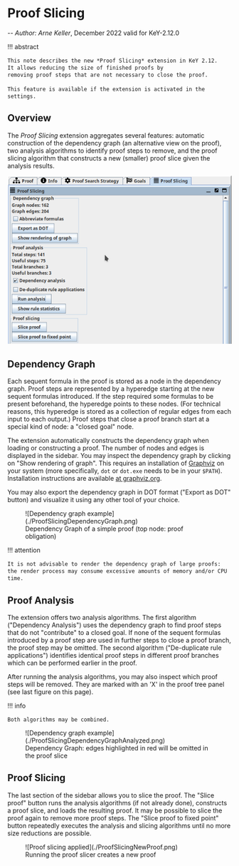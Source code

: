 # Proof Slicing

-- *Author: Arne Keller*, December 2022 valid for KeY-2.12.0

!!! abstract

    This note describes the new *Proof Slicing* extension in KeY 2.12.
    It allows reducing the size of finished proofs by
    removing proof steps that are not necessary to close the proof.

    This feature is available if the extension is activated in the settings.
   

## Overview

The *Proof Slicing* extension aggregates several features:
automatic construction of the dependency graph (an alternative view on the proof),
two analysis algorithms to identify proof steps to remove,
and the proof slicing algorithm that constructs a new (smaller) proof slice given the analysis results.

![Image of side panel](./ProofSlicing.png)

## Dependency Graph

Each sequent formula in the proof is stored as a node in the dependency graph.
Proof steps are represented by a hyperedge starting at the new sequent formulas introduced.
If the step required some formulas to be present beforehand, the hyperedge points to these nodes.
(For technical reasons, this hyperedge is stored as a collection of regular edges from each input to each output.)
Proof steps that close a proof branch start at a special kind of node: a "closed goal" node.

The extension automatically constructs the dependency graph when loading or constructing a proof.
The number of nodes and edges is displayed in the sidebar.
You may inspect the dependency graph by clicking on "Show rendering of graph".
This requires an installation of [Graphviz](https://www.graphviz.org/) on your system (more specifically, `dot` or `dot.exe` needs to be in your `$PATH`).
Installation instructions are available [at graphviz.org](https://www.graphviz.org/download/).

You may also export the dependency graph in DOT format ("Export as DOT" button) and visualize it using any other tool of your choice.

<figure markdown>
  ![Dependency graph example](./ProofSlicingDependencyGraph.png)
  <figcaption>Dependency Graph of a simple proof (top node: proof obligation)</figcaption>
</figure>

!!! attention

    It is not advisable to render the dependency graph of large proofs: the render process may consume excessive amounts of memory and/or CPU time.

## Proof Analysis

The extension offers two analysis algorithms.
The first algorithm ("Dependency Analysis") uses the dependency graph to find proof steps that do not "contribute" to a closed goal.
If none of the sequent formulas introduced by a proof step are used in further steps to close a proof branch, the proof step
may be omitted.
The second algorithm ("De-duplicate rule applications") identifies identical proof steps in different proof branches which can be performed earlier in the proof.

After running the analysis algorithms, you may also inspect which proof steps will be removed.
They are marked with an 'X' in the proof tree panel (see last figure on this page).

!!! info

    Both algorithms may be combined.

<figure markdown>
  ![Dependency graph example](./ProofSlicingDependencyGraphAnalyzed.png)
  <figcaption>Dependency Graph: edges highlighted in red will be omitted in the proof slice</figcaption>
</figure>

## Proof Slicing

The last section of the sidebar allows you to slice the proof.
The "Slice proof" button runs the analysis algorithms (if not already done), constructs a proof slice, and loads the resulting proof.
It may be possible to slice the proof again to remove more proof steps.
The "Slice proof to fixed point" button repeatedly executes the analysis and slicing algorithms until no more size reductions are possible.

<figure markdown>
  ![Proof slicing applied](./ProofSlicingNewProof.png)
  <figcaption>Running the proof slicer creates a new proof</figcaption>
</figure>
